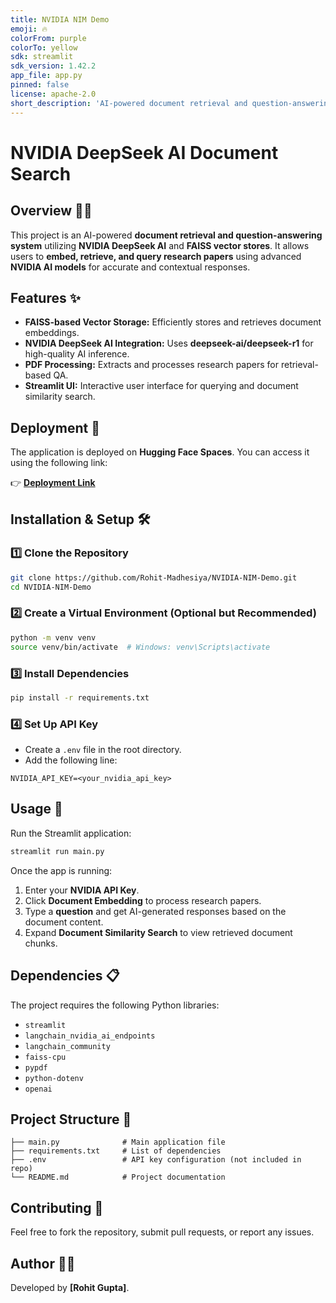 ```yaml
---
title: NVIDIA NIM Demo
emoji: 🔥
colorFrom: purple
colorTo: yellow
sdk: streamlit
sdk_version: 1.42.2
app_file: app.py
pinned: false
license: apache-2.0
short_description: 'AI-powered document retrieval and question-answering system '
---
```


# NVIDIA DeepSeek AI Document Search

## Overview 🧠📄
This project is an AI-powered **document retrieval and question-answering system** utilizing **NVIDIA DeepSeek AI** and **FAISS vector stores**. It allows users to **embed, retrieve, and query research papers** using advanced **NVIDIA AI models** for accurate and contextual responses.

## Features ✨
- **FAISS-based Vector Storage:** Efficiently stores and retrieves document embeddings.
- **NVIDIA DeepSeek AI Integration:** Uses **deepseek-ai/deepseek-r1** for high-quality AI inference.
- **PDF Processing:** Extracts and processes research papers for retrieval-based QA.
- **Streamlit UI:** Interactive user interface for querying and document similarity search.

## Deployment 🚀
The application is deployed on **Hugging Face Spaces**. You can access it using the following link:

👉 **[Deployment Link](https://huggingface.co/spaces/guptarohit20/NVIDIA-NIM-Demo)** 

## Installation & Setup 🛠️
### 1️⃣ Clone the Repository
```bash
git clone https://github.com/Rohit-Madhesiya/NVIDIA-NIM-Demo.git
cd NVIDIA-NIM-Demo
```

### 2️⃣ Create a Virtual Environment (Optional but Recommended)
```bash
python -m venv venv
source venv/bin/activate  # Windows: venv\Scripts\activate
```

### 3️⃣ Install Dependencies
```bash
pip install -r requirements.txt
```

### 4️⃣ Set Up API Key
- Create a `.env` file in the root directory.
- Add the following line:
```env
NVIDIA_API_KEY=<your_nvidia_api_key>
```

## Usage 📌
Run the Streamlit application:
```bash
streamlit run main.py
```

Once the app is running:
1. Enter your **NVIDIA API Key**.
2. Click **Document Embedding** to process research papers.
3. Type a **question** and get AI-generated responses based on the document content.
4. Expand **Document Similarity Search** to view retrieved document chunks.

## Dependencies 📋
The project requires the following Python libraries:
- `streamlit`
- `langchain_nvidia_ai_endpoints`
- `langchain_community`
- `faiss-cpu`
- `pypdf`
- `python-dotenv`
- `openai`

## Project Structure 📂
```
├── main.py              # Main application file
├── requirements.txt     # List of dependencies
├── .env                 # API key configuration (not included in repo)
└── README.md            # Project documentation
```

## Contributing 🤝
Feel free to fork the repository, submit pull requests, or report any issues.

## Author 👨‍💻
Developed by **[Rohit Gupta]**.

